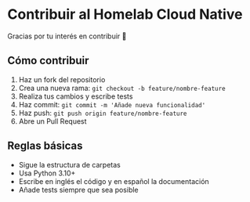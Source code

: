 
# Contribuir al Homelab Cloud Native

Gracias por tu interés en contribuir 🎉

## Cómo contribuir

1. Haz un fork del repositorio
2. Crea una nueva rama: `git checkout -b feature/nombre-feature`
3. Realiza tus cambios y escribe tests
4. Haz commit: `git commit -m 'Añade nueva funcionalidad'`
5. Haz push: `git push origin feature/nombre-feature`
6. Abre un Pull Request

## Reglas básicas

- Sigue la estructura de carpetas
- Usa Python 3.10+
- Escribe en inglés el código y en español la documentación
- Añade tests siempre que sea posible
